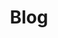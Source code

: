 ---
title: Blog
sub_title: "It ain't much, but it's honest work."
layout: collection
permalink: /blogs/
collection: blogs
entries_layout: grid
---